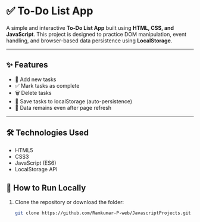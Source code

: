 # ✅ To-Do List App

A simple and interactive **To-Do List App** built using **HTML, CSS, and JavaScript**. This project is designed to practice DOM manipulation, event handling, and browser-based data persistence using **LocalStorage**.

---

## ✨ Features

- 📝 Add new tasks
- ✅ Mark tasks as complete
- 🗑️ Delete tasks
- 💾 Save tasks to localStorage (auto-persistence)
- 🔄 Data remains even after page refresh

---

## 🛠️ Technologies Used

- HTML5
- CSS3
- JavaScript (ES6)
- LocalStorage API


## 🚀 How to Run Locally

1. Clone the repository or download the folder:
   ```bash
   git clone https://github.com/Ramkumar-P-web/JavascriptProjects.git
